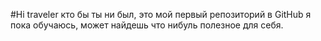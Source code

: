 #Hi traveler кто бы ты ни был, это мой первый репозиторий в GitHub я пока обучаюсь, может найдешь что нибуль полезное для себя.
